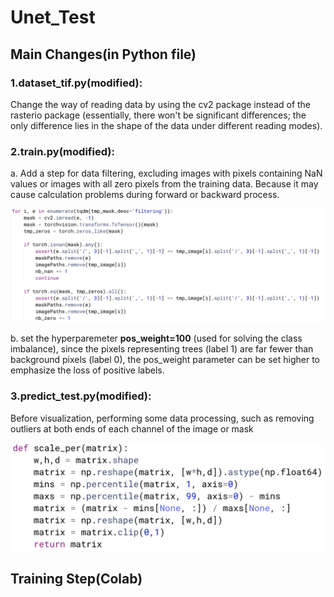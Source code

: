# Unet_Test
## Main Changes(in Python file)
### 1.dataset_tif.py(modified): 
Change the way of reading data by using the cv2 package instead of the rasterio package (essentially, there won't be significant differences; the only difference lies in the shape of the data under different reading modes).
### 2.train.py(modified):
a. Add a step for data filtering, excluding images with pixels containing NaN values or images with all zero pixels from the training data. Because it may cause calculation problems during forward or backward process.

![code for filtering images](https://github.com/Github-HuaJiang/Unet_Test/blob/main/snapshot/datafilter.png)

b. set the hyperparemeter **pos_weight=100** (used for solving the class imbalance), since the pixels representing trees (label 1) are far fewer than background pixels (label 0), the pos_weight parameter can be set higher to emphasize the loss of positive labels.
### 3.predict_test.py(modified):

Before visualization, performing some data processing, such as removing outliers at both ends of each channel of the image or mask

![code for removing outliers](https://github.com/Github-HuaJiang/Unet_Test/blob/main/snapshot/visualization.png)

## Training Step(Colab)
